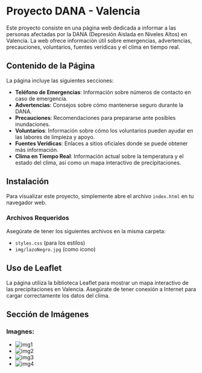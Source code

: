 # Proyecto DANA - Valencia

Este proyecto consiste en una página web dedicada a informar a las personas afectadas por la DANA (Depresión Aislada en Niveles Altos) en Valencia. La web ofrece información útil sobre emergencias, advertencias, precauciones, voluntarios, fuentes verídicas y el clima en tiempo real.

## Contenido de la Página

La página incluye las siguientes secciones:

- **Teléfono de Emergencias**: Información sobre números de contacto en caso de emergencia.
- **Advertencias**: Consejos sobre cómo mantenerse seguro durante la DANA.
- **Precauciones**: Recomendaciones para prepararse ante posibles inundaciones.
- **Voluntarios**: Información sobre cómo los voluntarios pueden ayudar en las labores de limpieza y apoyo.
- **Fuentes Verídicas**: Enlaces a sitios oficiales donde se puede obtener más información.
- **Clima en Tiempo Real**: Información actual sobre la temperatura y el estado del clima, así como un mapa interactivo de precipitaciones.

## Instalación

Para visualizar este proyecto, simplemente abre el archivo `index.html` en tu navegador web.

### Archivos Requeridos

Asegúrate de tener los siguientes archivos en la misma carpeta:

- `styles.css` (para los estilos)
- `img/lazoNegro.jpg` (como icono)

## Uso de Leaflet

La página utiliza la biblioteca Leaflet para mostrar un mapa interactivo de las precipitaciones en Valencia. Asegúrate de tener conexión a Internet para cargar correctamente los datos del clima.

## Sección de Imágenes

### Imagnes:
- ![img1](https://github.com/user-attachments/assets/12153184-1b01-4df7-a4cf-b1d70cf7d1e7)
- ![img2](https://github.com/user-attachments/assets/531bb27d-1bc9-4018-8302-f9b4a4aafe7b)
- ![img3](https://github.com/user-attachments/assets/7a6cc4ce-a1b2-443b-93d4-a295057dec35)
- ![img4](https://github.com/user-attachments/assets/8172e08c-e22a-46cb-aca6-a79a2ce852eb)

